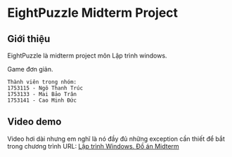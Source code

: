 # EightPuzzle Midterm Project

## Giới thiệu
EightPuzzle là midterm project môn Lập trình windows.

Game đơn giản.
```
Thành viên trong nhóm:  
1753115 - Ngô Thanh Trúc  
1753133 - Mai Bảo Trân  
1753141 - Cao Minh Đức  
```

## Video demo
Video hơi dài nhưng em nghĩ là nó đầy đủ những exception cần thiết để bắt trong chương trình
URL: [Lập trình Windows. Đồ án Midterm](https://www.youtube.com/watch?v=b-2r4eTcUxs&feature=youtu.be&fbclid=IwAR3Sw4KC6g7wRkbwWMdTiwaYFO7lbdvMJ0XOvDFYOwoQqFIkv9fyYBT3KzY)

